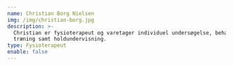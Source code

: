 ```yaml
---
name: Christian Borg Nielsen
img: /img/christian-borg.jpg
description: >-
  Christian er fysioterapeut og varetager individuel undersøgelse, behandling og
  træning samt holdundervisning.
type: Fysioterapeut
enable: false
---
```


